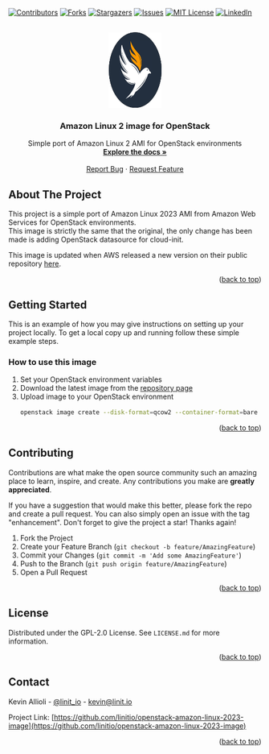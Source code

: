 <div id="top"></div>

<!-- PROJECT SHIELDS -->
[![Contributors][contributors-shield]][contributors-url]
[![Forks][forks-shield]][forks-url]
[![Stargazers][stars-shield]][stars-url]
[![Issues][issues-shield]][issues-url]
[![MIT License][license-shield]][license-url]
[![LinkedIn][linkedin-shield]][linkedin-url]


<!-- PROJECT LOGO -->
<br />
<div align="center">
  <a href="https://github.com/linitio/openstack-amazon-linux-2023-image">
    <img src="images/logo.png" alt="Logo" width="105" height="150">
  </a>

<h3 align="center">Amazon Linux 2 image for OpenStack</h3>

  <p align="center">
    Simple port of Amazon Linux 2 AMI for OpenStack environments
    <br />
    <a href="https://github.com/linitio/openstack-amazon-linux-2023-image"><strong>Explore the docs »</strong></a>
    <br />
    <br />
    <a href="https://github.com/linitio/openstack-amazon-linux-2023-image/issues">Report Bug</a>
    ·
    <a href="https://github.com/linitio/openstack-amazon-linux-2023-image/issues">Request Feature</a>
  </p>
</div>

<!-- ABOUT THE PROJECT -->
## About The Project

This project is a simple port of Amazon Linux 2023 AMI from Amazon Web Services  for OpenStack environments.  
This image is strictly the same that the original, the only change has been made is adding OpenStack datasource for cloud-init.  

This image is updated when AWS released a new version on their public repository [here](https://cdn.amazonlinux.com/al2023/os-images/latest/ "AWS Images Repository").


<p align="right">(<a href="#top">back to top</a>)</p>

<!-- GETTING STARTED -->
## Getting Started

This is an example of how you may give instructions on setting up your project locally.
To get a local copy up and running follow these simple example steps.

### How to use this image

1. Set your OpenStack environment variables
2. Download the latest image from the [repository page](https://s3.openimages.cloud/amazon-linux-2023-image/index.html "Images Repository")
3. Upload image to your OpenStack environment
   ```sh
   openstack image create --disk-format=qcow2 --container-format=bare --min-disk 25 --file amzn2-kvm-2.0.20220606.1-x86_64.xfs.gpt.qcow2  'Amazon Linux 2'
   ```

<p align="right">(<a href="#top">back to top</a>)</p>

<!-- CONTRIBUTING -->
## Contributing

Contributions are what make the open source community such an amazing place to learn, inspire, and create. Any contributions you make are **greatly appreciated**.

If you have a suggestion that would make this better, please fork the repo and create a pull request. You can also simply open an issue with the tag "enhancement".
Don't forget to give the project a star! Thanks again!

1. Fork the Project
2. Create your Feature Branch (`git checkout -b feature/AmazingFeature`)
3. Commit your Changes (`git commit -m 'Add some AmazingFeature'`)
4. Push to the Branch (`git push origin feature/AmazingFeature`)
5. Open a Pull Request

<p align="right">(<a href="#top">back to top</a>)</p>



<!-- LICENSE -->
## License

Distributed under the GPL-2.0 License. See `LICENSE.md` for more information.

<p align="right">(<a href="#top">back to top</a>)</p>



<!-- CONTACT -->
## Contact

Kevin Allioli - [@linit_io](https://twitter.com/linit_io) - kevin@linit.io

Project Link: [https://github.com/linitio/openstack-amazon-linux-2023-image](https://github.com/linitio/openstack-amazon-linux-2023-image)

<p align="right">(<a href="#top">back to top</a>)</p>


<!-- MARKDOWN LINKS & IMAGES -->
<!-- https://www.markdownguide.org/basic-syntax/#reference-style-links -->
[contributors-shield]: https://img.shields.io/github/contributors/linitio/openstack-amazon-linux-2023-image.svg?style=for-the-badge
[contributors-url]: https://github.com/linitio/openstack-amazon-linux-2023-image/graphs/contributors
[forks-shield]: https://img.shields.io/github/forks/linitio/openstack-amazon-linux-2023-image.svg?style=for-the-badge
[forks-url]: https://github.com/linitio/openstack-amazon-linux-2023-image/network/members
[stars-shield]: https://img.shields.io/github/stars/linitio/openstack-amazon-linux-2023-image.svg?style=for-the-badge
[stars-url]: https://github.com/linitio/openstack-amazon-linux-2023-image/stargazers
[issues-shield]: https://img.shields.io/github/issues/linitio/openstack-amazon-linux-2023-image.svg?style=for-the-badge
[issues-url]: https://github.com/linitio/openstack-amazon-linux-2023-image/issues
[license-shield]: https://img.shields.io/github/license/linitio/openstack-amazon-linux-2023-image.svg?style=for-the-badge
[license-url]: https://github.com/linitio/openstack-amazon-linux-2023-image/blob/master/LICENSE.txt
[linkedin-shield]: https://img.shields.io/badge/-LinkedIn-black.svg?style=for-the-badge&logo=linkedin&colorB=555
[linkedin-url]: https://linkedin.com/in/kevinallioli
